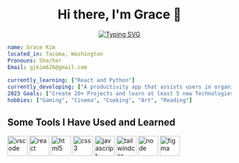<div align='center'">
                    <h1>Hi there, I'm Grace 👋</h1>
                    
[![Typing SVG](https://readme-typing-svg.demolab.com?font=Fira+Code&pause=1000&color=6BC4CE&center=true&vCenter=true&width=435&lines=Full-Stack+Developer;Always+ready+to+learn+something+new)](https://git.io/typing-svg)
                    </div>

```yaml
name: Grace Kim
located_in: Tacoma, Washington
Pronouns: She/her
Email: gjkim626@gmail.com
  
currently_learning: ["React and Python"]
currently_developing: ["A productivity app that assists users in organizing tasks, enhancing focus, and managing time"]
2023 Goals: ["Create 20+ Projects and learn at least 5 new Technologies."]
hobbies: ["Gaming", "Cinema", "Cooking", "Art", "Reading"]
```

<h2>Some Tools I Have Used and Learned</h2>
<div align="justify">                                                       
<img src="https://cdn.jsdelivr.net/gh/devicons/devicon/icons/vscode/vscode-original.svg" alt="vscode" width="45" height="45" />
<img src="https://cdn.jsdelivr.net/gh/devicons/devicon/icons/react/react-original.svg" alt="react" width="45" height="45" />
<img src="https://cdn.jsdelivr.net/gh/devicons/devicon/icons/html5/html5-original.svg" alt="html5" width="45" height="45" />
<img src="https://cdn.jsdelivr.net/gh/devicons/devicon/icons/css3/css3-original.svg" alt="css3" width="45" height="45" />                                                 <img src="https://cdn.jsdelivr.net/gh/devicons/devicon/icons/javascript/javascript-original.svg" alt="javascript" width="45" height="45" />
<img src="https://cdn.jsdelivr.net/gh/devicons/devicon/icons/tailwindcss/tailwindcss-plain.svg" alt="tailwindcss" width="45" height="45" />
<img src="https://cdn.jsdelivr.net/gh/devicons/devicon/icons/nodejs/nodejs-plain-wordmark.svg" alt="node" width="45" height="45" />
<img src="https://cdn.jsdelivr.net/gh/devicons/devicon/icons/figma/figma-original.svg" alt="figma" width="45" height="45" />                                         
</div>
